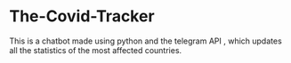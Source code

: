 # The-Covid-Tracker
This is a chatbot made using python and the telegram API , which updates all the statistics of the most affected countries.
